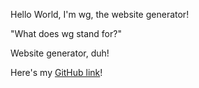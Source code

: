 Hello World, I'm wg, the website generator!

"What does wg stand for?" 

Website generator, duh!

Here's my [GitHub link](https://github.com/abelgraham/wg)!

